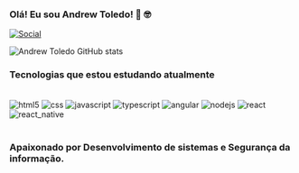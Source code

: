 ### Olá! Eu sou Andrew Toledo! 👋 🤓

[![Social](https://img.shields.io/badge/LinkedIn-0077B5?style=for-the-badge&logo=linkedin&logoColor=white)](https://www.linkedin.com/in/andrew-toledo)

![Andrew Toledo GitHub stats](https://github-readme-stats.vercel.app/api?username=AndrewToledo&show_icons=true&theme=dark)

### Tecnologias que estou estudando atualmente

<div style="display: inline_block">
    <br>     
    <img align="center" alt="html5" src="https://img.shields.io/badge/HTML5-E34F26?style=for-the-badge&logo=html5&logoColor=white"/>
    <img align="center" alt="css" src="https://img.shields.io/badge/CSS-239120?&style=for-the-badge&logo=css3&logoColor=white"/>
    <img align="center" alt="javascript" src="https://img.shields.io/badge/JavaScript-323330?style=for-the-badge&logo=javascript&logoColor=F7DF1E"/>
    <img align="center" alt="typescript" src="https://img.shields.io/badge/TypeScript-007ACC?style=for-the-badge&logo=typescript&logoColor=white"/>
    <img align="center" alt="angular" src="https://img.shields.io/badge/Angular-DD0031?style=for-the-badge&logo=angular&logoColor=white"/>
    <img align="center" alt="nodejs" src="https://img.shields.io/badge/Node.js-43853D?style=for-the-badge&logo=node.js&logoColor=white"/>
    <!-- Adicionando os ícones do React e React Native -->
    <img align="center" alt="react" src="https://img.shields.io/badge/React-61DAFB?style=for-the-badge&logo=react&logoColor=black"/>
    <img align="center" alt="react_native" src="https://img.shields.io/badge/React_Native-20232A?style=for-the-badge&logo=react&logoColor=61DAFB"/>
</div>
<br>

### Apaixonado por Desenvolvimento de sistemas e Segurança da informação.
